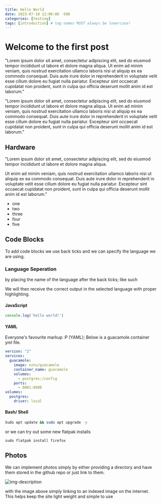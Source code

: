 ```yaml
---
title: Hello World
date: 2023-07-10 12:00:00 -500
categories: [testing]
tags: [introduction] # tag names MUST always be lowercase! 
---
```


# Welcome to the first post

"Lorem ipsum dolor sit amet, consectetur adipiscing elit, sed do eiusmod tempor incididunt ut labore et dolore magna aliqua. Ut enim ad minim veniam, quis nostrud exercitation ullamco laboris nisi ut aliquip ex ea commodo consequat. Duis aute irure dolor in reprehenderit in voluptate velit esse cillum dolore eu fugiat nulla pariatur. Excepteur sint occaecat cupidatat non proident, sunt in culpa qui officia deserunt mollit anim id est laborum."

"Lorem ipsum dolor sit amet, consectetur adipiscing elit, sed do eiusmod tempor incididunt ut labore et dolore magna aliqua. Ut enim ad minim veniam, quis nostrud exercitation ullamco laboris nisi ut aliquip ex ea commodo consequat. Duis aute irure dolor in reprehenderit in voluptate velit esse cillum dolore eu fugiat nulla pariatur. Excepteur sint occaecat cupidatat non proident, sunt in culpa qui officia deserunt mollit anim id est laborum."

## Hardware

"Lorem ipsum dolor sit amet, consectetur adipiscing elit, sed do eiusmod tempor incididunt ut labore et dolore magna aliqua. 

Ut enim ad minim veniam, quis nostrud exercitation ullamco laboris nisi ut aliquip ex ea commodo consequat. Duis aute irure dolor in reprehenderit in voluptate velit esse cillum dolore eu fugiat nulla pariatur. Excepteur sint occaecat cupidatat non proident, sunt in culpa qui officia deserunt mollit anim id est laborum."

* one
* two
* three
* four
* five

## Code Blocks
To add code blocks we use back ticks and we can specify the language we are using.

### Language Seperation
by placing the name of the language after the back ticks; like such

We will then receive the correct output in the selected language with proper highlighting.

#### JavaScript

```javascript
console.log('hello world!')
```

#### YAML

Everyone's favourite markup :P (YAML); Below is a guacamole container yml file.

```yml
version: "2"
services:
  guacamole:
    image: oznu/guacamole
    container_name: guacamole
    volumes:
      - postgres:/config
    ports:
      - 8081:8080
volumes:
  postgres:
    driver: local
```

#### Bash/ Shell

```bash
Sudo apt update && sudo apt upgrade -y
```

or we can try out some new flatpak installs

```shell
sudo flatpak install firefox
```


## Photos
 We can implement photos simply by either providing a directory and have them stored in the github repo or just link to them.

![img-description](https://hexus.net/media/uploaded/2019/8/52fbc0ff-52c8-4237-b546-4af68a54ece3.jpg)

with the image above simply linking to an indexed image on the internet. This helps keep the site light weight and simple to use
 